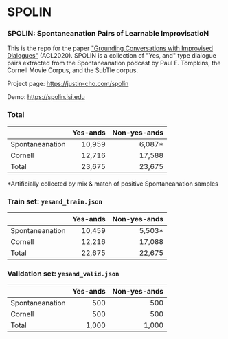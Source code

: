 # SPOLIN

### SPOLIN: Spontaneanation Pairs of Learnable ImprovisatioN

This is the repo for the paper ["Grounding Conversations with Improvised Dialogues"]() (ACL2020). 
SPOLIN is a collection of "Yes, and" type dialogue pairs extracted from the Spontaneanation podcast by Paul F. Tompkins, the Cornell Movie Corpus, and the SubTle corpus.  



Project page: https://justin-cho.com/spolin

Demo: https://spolin.isi.edu




### Total 
|| Yes-ands| Non-yes-ands|
|--|---:|---:|
|Spontaneanation|10,959|6,087*|
|Cornell|12,716|17,588|
|Total|23,675|23,675|

\*Artificially collected by mix & match of positive Spontaneanation samples


### Train set: `yesand_train.json`

|| Yes-ands| Non-yes-ands|
|--|---:|---:|
|Spontaneanation|10,459|5,503*|
|Cornell|12,216|17,088|
|Total|22,675|22,675|


### Validation set: `yesand_valid.json`

|| Yes-ands| Non-yes-ands|
|--|---:|---:|
|Spontaneanation|500|500|
|Cornell|500|500|
|Total|1,000|1,000|

